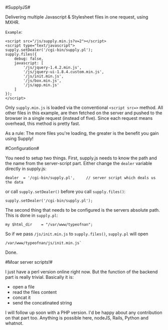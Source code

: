 #SupplyJS#

Delivering multiple Javascript & Stylesheet files in one request, using MXHR.

 `Example`:

    <script src="/js/supply.min.js?v=2"></script>
    <script type="text/javascript">
    supply.setDealer('/cgi-bin/supply.pl');
	supply.files({
		debug: false,
		javascript: [
			'/js/jquery-1.4.2.min.js',
			'/js/jquery-ui-1.8.4.custom.min.js',
			'/js/init.min.js',
			'/js/box.min.js',
			'/js/app.min.js'
		]			
	});				
    </script>
    
Only `supply.min.js` is loaded via the conventional `<script src=>` method. All other files in this example, are then
fetched on the server and pushed to the browser in a single request (instead of five). Since each request means overhead, this method
is pretty fast.

As a rule: The more files you're loading, the greater is the benefit you gain using Supply!

#Configuration#

You need to setup two things. First, supply.js needs to know the path and the name from the server-script part.
Either change the `dealer` variable directly in supply.js:

    dealer	= '/cgi-bin/supply.pl',		// server script which deals us the data
    	
or call `supply.setDealer()` before you call `supply.files()`:

    supply.setDealer('/cgi-bin/supply.pl');
    


The second thing that needs to be configured is the servers absolute path. This is done in `supply.pl`:

    my $html_dir	= "/var/www/typeofnan";
    
So if we pass `/js/init.min.js` to `supply.files()`, `supply.pl` will open

    /var/www/typeofnan/js/init.min.js`
    
Done.


#Moar server scripts!#

I just have a perl version online right now. But the function of the backend part is really trivial. Basically it is:

 - open a file
 - read the files content
 - concat it
 - send the concatinated string
 
I will follow up soon with a PHP version. I'd be happy about any contribution on that part too.
Anything is possible here, nodeJS, Rails, Python and whatnot.

